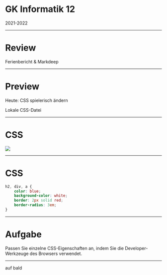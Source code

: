 # GK Informatik 12

2021-2022

---

# Review

Ferienbericht & Markdeep

---

# Preview

Heute: CSS spielerisch ändern

Lokale CSS-Datei

---

# CSS

<img src="https://wiki.selfhtml.org/images/thumb/b/b5/CSS-Regelsatz.svg/600px-CSS-Regelsatz.svg.png" style="background-color:white;" />

---

# CSS

~~~ css
h2, div, a {
    color: blue;
    background-color: white;
    border: 2px solid red;
    border-radius: 3em;
}
~~~

---

# Aufgabe

Passen Sie einzelne CSS-Eigenschaften an, indem Sie die Developer-Werkzeuge des Browsers verwendet.

---

auf bald



